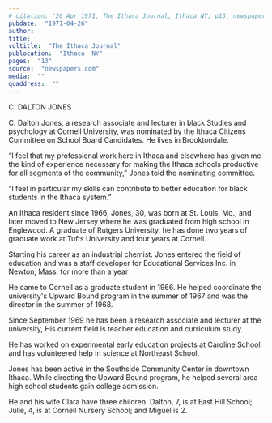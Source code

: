 ```yaml
---
# citation: "26 Apr 1971, The Ithaca Journal, Ithaca NY, p13, newspapers.com."
pubdate:  "1971-04-26"
author: 
title: 
voltitle:  "The Ithaca Journal"
publocation:  "Ithaca  NY"
pages:  "13"
source:  "newspapers.com"
media:  ""
quaddress:  ""
---
```

C. DALTON JONES 

C. Dalton Jones, a research associate and lecturer in black Studies and psychology at Cornell University, was nominated by the Ithaca Citizens Committee on School Board Candidates. He lives in Brooktondale. 

“I feel that my professional work here in Ithaca and elsewhere has given me the kind of experience necessary for making the Ithaca schools productive for all segments of the community,” Jones told the nominating committee. 

“I feel in particular my skills can contribute to better education for black students in the Ithaca system.” 

An Ithaca resident since 1966, Jones, 30, was born at St. Louis, Mo., and later moved to New Jersey where he was graduated from high school in Englewood. A graduate of Rutgers University, he has done two years of graduate work at Tufts University and four years at Cornell. 

Starting his career as an industrial chemist. Jones entered the field of education and was a staff developer for Educational Services Inc. in Newton, Mass. for more than a year 

He came to Cornell as a graduate student in 1966. He helped coordinate the university's Upward Bound program in the summer of 1967 and was the director in the summer of 1968. 

Since September 1969 he has been a research associate and lecturer at the university, His current field is teacher education and curriculum study. 

He has worked on experimental early education projects at Caroline School and has volunteered help in science at Northeast School. 

Jones has been active in the Southside Community Center in downtown Ithaca. While directing the Upward Bound program, he helped several area high school students gain college admission.

He and his wife Clara have three children. Dalton, 7, is at East Hill School; Julie, 4, is at Cornell Nursery School; and Miguel is 2.

